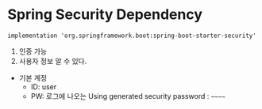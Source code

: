 # Spring Security Dependency

`implementation 'org.springframework.boot:spring-boot-starter-security'`

1. 인증 가능
2. 사용자 정보 알 수 있다.

- 기본 계정   
    - ID: user    
    - PW: 로그에 나오는 Using generated security password : `~~~~`
